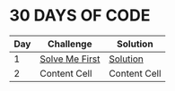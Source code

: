 # 30 DAYS OF CODE
| Day | Challenge  | Solution |
| ------------- | ------------- | ------------- |
| 1 | [Solve Me First](https://www.hackerrank.com/challenges/solve-me-first/problem) | [Solution](https://github.com/AstroAnasTariq/HackerRank/blob/main/src/main/kotlin/p1_Solve_Me_First/Solution1.kt) |
| 2 | Content Cell  | Content Cell  |
